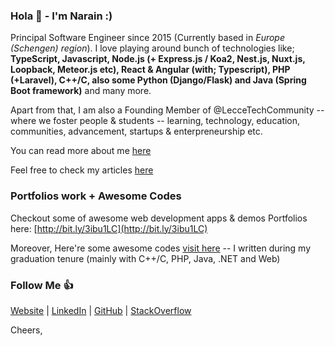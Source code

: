 ### Hola 👋 - I'm Narain :)

Principal Software Engineer since 2015 (Currently based in <i>Europe (Schengen) region</i>). I love playing around bunch of technologies like; **TypeScript, Javascript, Node.js (+ Express.js / Koa2, Nest.js, Nuxt.js, Loopback, Meteor.js etc), React & Angular (with; Typescript), PHP (+Laravel), C++/C, also some Python (Django/Flask) and Java (Spring Boot framework)** and many more.

Apart from that, I am also a Founding Member of @LecceTechCommunity -- where we foster people & students -- learning, technology, education, communities, advancement, startups & enterpreneurship etc.

You can read more about me [here](http://narainsagar.github.io)

Feel free to check my articles [here](http://narainsagar.com/blog)

### Portfolios work + Awesome Codes

Checkout some of awesome web development apps & demos Portfolios here: [http://bit.ly/3ibu1LC](http://bit.ly/3ibu1LC)

Moreover, Here're some awesome codes [visit here](https://github.com/narainsagar/awesome-codes/blob/master/AWESOME.md) -- I written during my graduation tenure (mainly with C++/C, PHP, Java, .NET and Web)

<!--
<html>
  <head></head>
  <body>
  <iframe> src="https://narainsagar.github.io/embed/md.htm?src=https://gist.githubusercontent.com/narainsagar/35014fcfde49c4e566a63b0133e092a4/raw/d66445f6053c103a1aeef153185a96f471bbc622/portfolios_work.md"></iframe>
  </body>
</html>
-->

### Follow Me 👍

[Website](https://narainsagar.github.io) | 
[LinkedIn](https://www.linkedin.com/in/narainsagar) | 
[GitHub](https://github.com/narainsagar) | 
[StackOverflow](https://www.stackoverflow.com/users/5228251/narainsagar)
<!-- [Blog](https://narainsagar.com/blog) | 
[Twitter](https://twitter.com/narainsagar) | 
[Facebook](https://facebook.com/NarainSagarPage) |  -->

Cheers,

<!--
**narainsagar/narainsagar** is a ✨ _special_ ✨ repository because its `README.md` (this file) appears on your GitHub profile.

Here are some ideas to get you started:

- 🔭 I’m currently working on ...
- 🌱 I’m currently learning ...
- 👯 I’m looking to collaborate on ...
- 🤔 I’m looking for help with ...
- 💬 Ask me about ...
- 📫 How to reach me: ...
- 😄 Pronouns: ...
- ⚡ Fun fact: ...
- ~ just chill ...
- . ab bachay ki jaan logy kia :-P
- Keep going. Keep Looking. Don't settle! 
- #NeverSettle and BeSafe.
- Stay Hungry and Stay Foolish. 
- 9
-->
